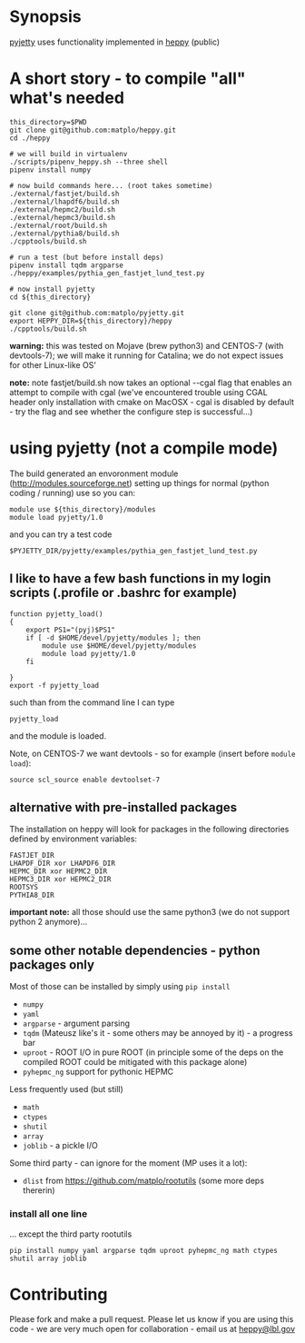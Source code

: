 # Synopsis

[pyjetty](https://github.com/matplo/pyjetty) uses functionality implemented in [heppy](https://github.com/matplo/heppy) (public)

# A short story - to compile "all" what's needed

```
this_directory=$PWD
git clone git@github.com:matplo/heppy.git
cd ./heppy

# we will build in virtualenv
./scripts/pipenv_heppy.sh --three shell
pipenv install numpy

# now build commands here... (root takes sometime)
./external/fastjet/build.sh
./external/lhapdf6/build.sh
./external/hepmc2/build.sh
./external/hepmc3/build.sh
./external/root/build.sh
./external/pythia8/build.sh
./cpptools/build.sh

# run a test (but before install deps)
pipenv install tqdm argparse 
./heppy/examples/pythia_gen_fastjet_lund_test.py

# now install pyjetty
cd ${this_directory}

git clone git@github.com:matplo/pyjetty.git
export HEPPY_DIR=${this_directory}/heppy
./cpptools/build.sh
```

**warning:** this was tested on Mojave (brew python3) and CENTOS-7 (with devtools-7); we will make it running for Catalina; we do not expect issues for other Linux-like OS'

**note:** note fastjet/build.sh now takes an optional --cgal flag that enables an attempt to compile with cgal (we've encountered trouble using CGAL header only installation with cmake on MacOSX - cgal is disabled by default - try the flag and see whether the configure step is successful...)

# using pyjetty (not a compile mode)

The build generated an envoronment module (http://modules.sourceforge.net) setting up things for normal (python coding / running) use so you can:

```
module use ${this_directory}/modules
module load pyjetty/1.0
```

and you can try a test code

```
$PYJETTY_DIR/pyjetty/examples/pythia_gen_fastjet_lund_test.py
```

## I like to have a few bash functions in my login scripts (.profile or .bashrc for example)

```
function pyjetty_load()
{
    export PS1="(pyj)$PS1"
    if [ -d $HOME/devel/pyjetty/modules ]; then
        module use $HOME/devel/pyjetty/modules
        module load pyjetty/1.0
    fi

}
export -f pyjetty_load
```

such than from the command line I can type

```
pyjetty_load
```

and the module is loaded.

Note, on CENTOS-7 we want devtools - so for example (insert before `module load`):

```
source scl_source enable devtoolset-7
```

## alternative with pre-installed packages

The installation on heppy will look for packages in the following directories defined by environment variables:
```
FASTJET_DIR
LHAPDF_DIR xor LHAPDF6_DIR
HEPMC_DIR xor HEPMC2_DIR
HEPMC3_DIR xor HEPMC2_DIR
ROOTSYS
PYTHIA8_DIR
```

**important note:** all those should use the same python3 (we do not support python 2 anymore)... 

## some other notable dependencies - python packages only

Most of those can be installed by simply using `pip install`
- `numpy`
- `yaml`
- `argparse` - argument parsing
- `tqdm` (Mateusz like's it - some others may be annoyed by it) - a progress bar
- `uproot` - ROOT I/O in pure ROOT (in principle some of the deps on the compiled ROOT could be mitigated with this package alone)
- `pyhepmc_ng` support for pythonic HEPMC

Less frequently used (but still)
- `math`
- `ctypes`
- `shutil`
- `array`
- `joblib` - a pickle I/O

Some third party - can ignore for the moment (MP uses it a lot):
- `dlist` from https://github.com/matplo/rootutils (some more deps thererin)

### install all one line

... except the third party rootutils

```
pip install numpy yaml argparse tqdm uproot pyhepmc_ng math ctypes shutil array joblib
```

# Contributing

Please fork and make a pull request.
Please let us know if you are using this code - we are very much open for collaboration - email us at heppy@lbl.gov
